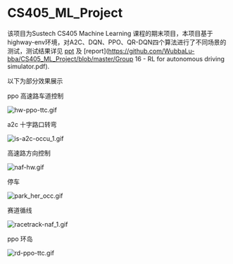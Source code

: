# CS405_ML_Project

该项目为Sustech CS405 Machine Learning 课程的期末项目，本项目基于highway-env环境，对A2C、DQN、PPO、QR-DQN四个算法进行了不同场景的测试，测试结果详见 [ppt](https://github.com/WubbaLu-bba/CS405_ML_Project/blob/master/presentation.pptx) 及 [report](https://github.com/WubbaLu-bba/CS405_ML_Project/blob/master/Group 16 - RL for autonomous driving simulator.pdf).

以下为部分效果展示

ppo 高速路车道控制

![hw-ppo-ttc.gif](https://github.com/WubbaLu-bba/CS405_ML_Project/blob/master/gif/hw-ppo-ttc.gif)

a2c 十字路口转弯

![is-a2c-occu_1.gif](https://github.com/WubbaLu-bba/CS405_ML_Project/blob/master/gif/is-a2c-occu_1.gif)

高速路方向控制

![naf-hw.gif](https://github.com/WubbaLu-bba/CS405_ML_Project/blob/master/gif/naf-hw.gif)

停车

![park_her_occ.gif](https://github.com/WubbaLu-bba/CS405_ML_Project/blob/master/gif/park_her_occ.gif)

赛道循线

![racetrack-naf_1.gif](https://github.com/WubbaLu-bba/CS405_ML_Project/blob/master/gif/racetrack-naf_1.gif)

ppo 环岛

![rd-ppo-ttc.gif](https://github.com/WubbaLu-bba/CS405_ML_Project/blob/master/gif/rd-ppo-ttc.gif)
